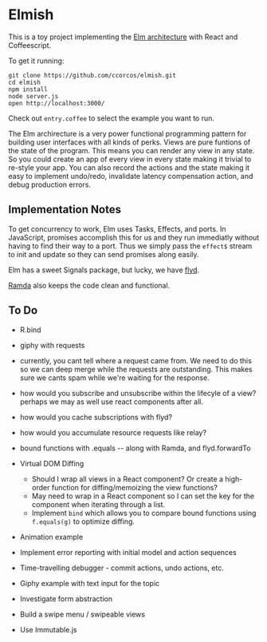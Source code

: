 # Elmish

This is a toy project implementing the [Elm architecture][arch] with React and Coffeescript.

To get it running:
  
    git clone https://github.com/ccorcos/elmish.git
    cd elmish
    npm install
    node server.js
    open http://localhost:3000/

Check out `entry.coffee` to select the example you want to run.

The Elm archirecture is a very power functional programming pattern for building user interfaces with all kinds of perks. Views are pure funtions of the state of the program. This means you can render any view in any state. So you could create an app of every view in every state making it trivial to re-style your app. You can also record the actions and the state making it easy to implement undo/redo, invalidate latency compensation action, and debug production errors.

## Implementation Notes

To get concurrency to work, Elm uses Tasks, Effects, and ports. In JavaScript, promises accomplish this for us and they run immediatly without having to find their way to a port. Thus we simply pass the `effect$` stream to init and update so they can send promises along easily.

Elm has a sweet Signals package, but lucky, we have [flyd](https://github.com/paldepind/flyd).

[Ramda](http://ramdajs.com/) also keeps the code clean and functional.

## To Do

- R.bind
- giphy with requests
- currently, you cant tell where a request came from. We need to do this so we can deep merge while the requests are outstanding. This makes sure we cants spam while we're waiting for the response.

- how would you subscribe and unsubscribe within the lifecyle of a view? perhaps we may as well use react components after all.
- how would you cache subscriptions with flyd?
- how would you accumulate resource requests like relay?
- bound functions with .equals -- along with Ramda, and flyd.forwardTo

- Virtual DOM Diffing
  - Should I wrap all views in a React component? Or create a high-order function for diffing/memoizing the view functions?
  - May need to wrap in a React component so I can set the key for the component when iterating through a list.
  - Implement `bind` which allows you to compare bound functions using `f.equals(g)` to optimize diffing.

- Animation example
- Implement error reporting with initial model and action sequences
- Time-travelling debugger - commit actions, undo actions, etc.
- Giphy example with text input for the topic
- Investigate form abstraction
- Build a swipe menu / swipeable views
- Use Immutable.js

[arch]: https://github.com/evancz/elm-architecture-tutorial
[rxjs-issue]: https://github.com/Reactive-Extensions/RxJS/issues/992